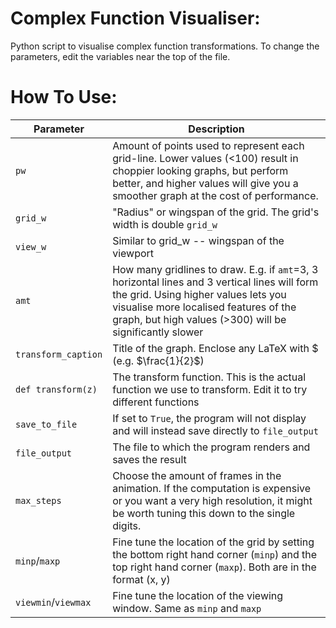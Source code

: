 # Complex Function Visualiser:

Python script to visualise complex function transformations.
To change the parameters, edit the variables near the top of the file.

# How To Use:

| Parameter | Description |
| --- | --- |
| `pw` | Amount of points used to represent each grid-line. Lower values (<100) result in choppier looking graphs, but perform better, and higher values will give you a smoother graph at the cost of performance. |
| `grid_w` | "Radius" or wingspan of the grid. The grid's width is double `grid_w` |
| `view_w` | Similar to grid_w -- wingspan of the viewport |
| `amt` | How many gridlines to draw. E.g. if `amt`=3, 3 horizontal lines and 3 vertical lines will form the grid. Using higher values lets you visualise more localised features of the graph, but high values (>300) will be significantly slower |
| `transform_caption` | Title of the graph. Enclose any LaTeX with $ (e.g. $\frac{1}{2}$) |
| `def transform(z)` | The transform function. This is the actual function we use to transform. Edit it to try different functions |
| `save_to_file` | If set to `True`, the program will not display and will instead save directly to `file_output` |
| `file_output` | The file to which the program renders and saves the result |
| `max_steps` | Choose the amount of frames in the animation. If the computation is expensive or you want a very high resolution, it might be worth tuning this down to the single digits. |
| `minp`/`maxp` | Fine tune the location of the grid by setting the bottom right hand corner (`minp`) and the top right hand corner (`maxp`). Both are in the format (x, y) |
| `viewmin`/`viewmax` | Fine tune the location of the viewing window. Same as `minp` and `maxp` |
